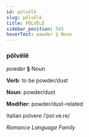```yaml
---
id: pölvëlë
slug: pölvëlë
title: PÖLVËLË
sidebar_position: 545
hoverText: powder § Noun
---
```


### pölvëlë

*powder* **§** Noun

**Verb**: to be powder/dust

**Noun**: powder/dust

**Modifier**: powder/dust-related

Italian polvere /ˈpol.ve.re/

*Romance Language Family*